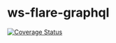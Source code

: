 # ws-flare-graphql

[![Coverage Status](https://coveralls.io/repos/github/ws-flare/ws-flare-orchestration-api/badge.svg?branch=master)](https://coveralls.io/github/ws-flare/ws-flare-orchestration-api?branch=master)
